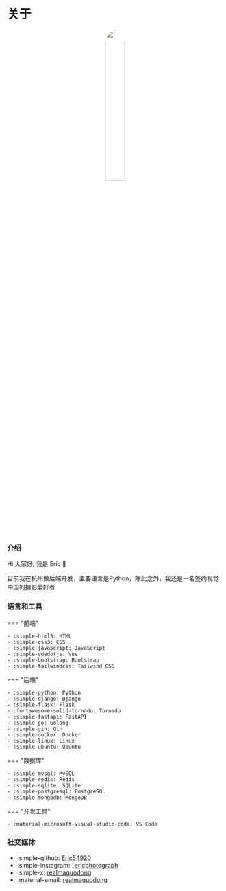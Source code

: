 # 关于

<div style="text-align:center">
    <img src="/assets/img/24.jpg" style="border-radius: 50%;width: 30%;">
</div>

### 介绍

Hi 大家好, 我是 Eric 👋

目前我在杭州做后端开发，主要语言是Python，除此之外，我还是一名签约视觉中国的摄影爱好者

### 语言和工具

=== "前端"

    - :simple-html5: HTML
    - :simple-css3: CSS
    - :simple-javascript: JavaScript
    - :simple-vuedotjs: Vue
    - :simple-bootstrap: Bootstrap
    - :simple-tailwindcss: Tailwind CSS
  
=== "后端"

    - :simple-python: Python
    - :simple-django: Django
    - :simple-flask: Flask
    - :fontawesome-solid-tornado: Tornado
    - :simple-fastapi: FastAPI
    - :simple-go: Golang
    - :simple-gin: Gin
    - :simple-docker: Docker
    - :simple-linux: Linux
    - :simple-ubuntu: Ubuntu
  
=== "数据库"

    - :simple-mysql: MySQL
    - :simple-redis: Redis
    - :simple-sqlite: SQLite
    - :simple-postgresql: PostgreSQL
    - :simple-mongodb: MongoDB

=== "开发工具"

    - :material-microsoft-visual-studio-code: VS Code

### 社交媒体

  - :simple-github: [Eric54920](https://github.com/Eric54920)
  - :simple-instagram: [_ericphotograph](https://www.instagram.com/_ericphotograph)
  - :simple-x: [realmaguodong](https://x.com/realmaguodong)
  - :material-email: [realmaguodong](mailto:realmaguodong@outlook.com)
